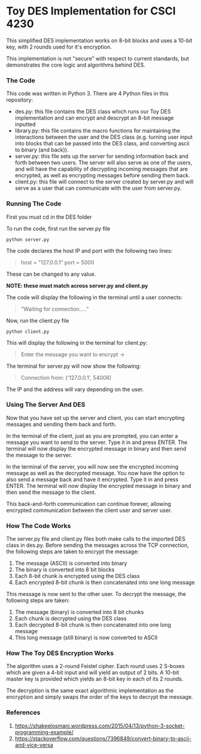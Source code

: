 # Toy DES Implementation for CSCI 4230

This simplified DES implementation works on 8-bit blocks and uses a 10-bit key, with 2 rounds used for it's encryption.

This implementation is not "secure" with respect to current standards, but demonstrates the core logic and algorithms behind DES.

### The Code

This code was written in Python 3. There are 4 Python files in this repository:

* des.py: this file contains the DES class which runs our Toy DES implementation and can encrypt and descrypt an 8-bit message inputted
* library.py: this file contains the macro functions for maintaining the interactions between the user and the DES class (e.g. turning user input into blocks that can be passed into the DES class, and converting ascii to binary (and back)).
* server.py: this file sets up the server for sending information back and forth between two users. The server will also serve as one of the users, and will have the capability of decrypting incoming messages that are encrypted, as well as encrypting messages before sending them back.
* client.py: this file will connect to the server created by server.py and will serve as a user that can communicate with the user from server.py.

### Running The Code

First you must cd in the DES folder

To run the code, first run the server.py file 

```
python server.py
```

The code declares the host IP and port with the following two lines:

> host = "127.0.0.1"
> port = 5000

These can be changed to any value.

**NOTE: these must match across server.py and client.py**

The code will display the following in the terminal until a user connects:

> "Waiting for connection....." 

Now, run the client.py file

```
python client.py
```

This will display the following in the terminal for client.py:

> Enter the message you want to encrypt -> 



The terminal for server.py will now show the following:

> Connection from: ('127.0.0.1', 54008)

The IP and the address will vary depending on the user.

### Using The Server And DES

Now that you have set up the server and client, you can start encrypting messages and sending them back and forth.

In the terminal of the client, just as you are prompted, you can enter a message you want to send to the server. Type it in and press ENTER. The terminal will now display the encrypted message in binary and then send the message to the server.

In the terminal of the server, you will now see the encrypted incoming message as well as the decrypted message. You now have the option to also send a message back and have it encrypted. Type it in and press ENTER. The terminal will now display the encrypted message in binary and then send the message to the client.

This back-and-forth communication can continue forever, allowing encrypted communication between the client user and server user.

### How The Code Works

The server.py file and client.py files both make calls to the imported DES class in des.py. Before sending the messages across the TCP connection, the following steps are taken to encrypt the message:

1. The message (ASCII) is converted into binary
2. The binary is converted into 8 bit blocks
3. Each 8-bit chunk is encrypted using the DES class
4. Each encrypted 8-bit chunk is then concatenated into one long message

This message is now sent to the other user. To decrypt the message, the following steps are taken:

1. The message (binary) is converted into 8 bit chunks
2. Each chunk is decrypted using the DES class
3. Each decrypted 8-bit chunk is then concatenated into one long message
4. This long message (still binary) is now converted to ASCII

### How The Toy DES Encryption Works

The algorithm uses a 2-round Feistel cipher. Each round uses 2 S-boxes which are given a 4-bit input and will yield an output of  2 bits. A 10-bit master key is provided which yields an 8-bit key in each of its 2 rounds.

The decryption is the same exact algorithmic implementation as the encryption and simply swaps the order of the keys to decrypt the message.

### References

1. https://shakeelosmani.wordpress.com/2015/04/13/python-3-socket-programming-example/ 
2. https://stackoverflow.com/questions/7396849/convert-binary-to-ascii-and-vice-versa
